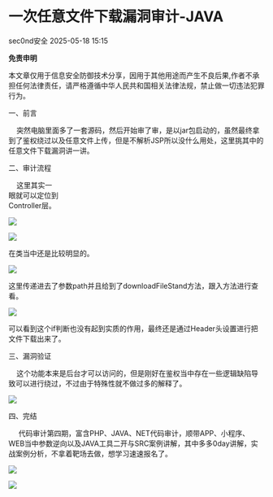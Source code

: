 #  一次任意文件下载漏洞审计-JAVA   
 sec0nd安全   2025-05-18 15:15  
  
**免责申明**  
  
本文章仅用于信息安全防御技术分享，因用于其他用途而产生不良后果,作者不承担任何法律责任，请严格遵循中华人民共和国相关法律法规，禁止做一切违法犯罪行为。  
  
  
一、前言  
  
    突然电脑里面多了一套源码，然后开始审了审，是以jar包启动的，虽然最终拿到了鉴权绕过以及任意文件上传，但是不解析JSP所以没什么用处，这里挑其中的任意文件下载漏洞讲一讲。  
  
二、审计流程  
  
    这里其实一  
眼就可以定位到  
Controller层。  
  
![](https://mmbiz.qpic.cn/sz_mmbiz_png/ZRKuxIKRyhVly8qplaE54SHodo51qict8BiaPjIeebZfjaqF2ewr5xyhZpALaNVQf5LRwtvh4eLDwicTHBQOL0zzA/640?wx_fmt=png&from=appmsg "")  
  
![](https://mmbiz.qpic.cn/sz_mmbiz_png/ZRKuxIKRyhVly8qplaE54SHodo51qict8SFyRGMYCHBkv2px7yF0eeydCGhDlT0TTZ2JuNUwzQdrM1JQNiciatJwQ/640?wx_fmt=png&from=appmsg "")  
  
在类当中还是比较明显的。  
  
![](https://mmbiz.qpic.cn/sz_mmbiz_png/ZRKuxIKRyhVly8qplaE54SHodo51qict8ysIl2MO2pOEjVzCUVPrdTuBicHJ1muxWPOlLvHGxXb0kzmyQpw6iaOIg/640?wx_fmt=png&from=appmsg "")  
  
这里传递进去了参数path并且给到了downloadFileStand方法，跟入方法进行查看。  
  
![](https://mmbiz.qpic.cn/sz_mmbiz_png/ZRKuxIKRyhVly8qplaE54SHodo51qict89Cicd029KOMjEzbYqHeLKN3GEoO0yUfAEGBgh9eSUdCJHKILzX4Tl9w/640?wx_fmt=png&from=appmsg "")  
  
可以看到这个if判断也没有起到实质的作用，最终还是通过Header头设置进行把文件下载出来了。  
  
三、漏洞验证  
  
    这个功能本来是后台才可以访问的，但是刚好在鉴权当中存在一些逻辑缺陷导致可以进行绕过，不过由于特殊性就不做过多的解释了。  
  
![](https://mmbiz.qpic.cn/sz_mmbiz_png/ZRKuxIKRyhVly8qplaE54SHodo51qict8XEkwWkd9FwfPKWpTGf52HupDgWJtTvnZ3X115jEw9wFFZmPdS20gCg/640?wx_fmt=png&from=appmsg "")  
  
四、完结  
  
     代码审计第四期，富含PHP、JAVA、NET代码审计，顺带APP、小程序、WEB当中参数逆向以及JAVA工具二开与SRC案例讲解，其中多多0day讲解，实战案例分析，不拿着靶场去做，想学习速速报名了。  
  
![](https://mmbiz.qpic.cn/sz_mmbiz_png/ZRKuxIKRyhUicibrBmrZ2iazoDJic2RyDklw4547e6aNia1OEMntI6wGqRdvr87XVgUdiaiczwW67bRO3iayvd7H7bZoeQ/640?wx_fmt=png&from=appmsg&tp=wxpic&wxfrom=13&wx_lazy=1 "")  
  
![](https://mmbiz.qpic.cn/sz_mmbiz_jpg/ZRKuxIKRyhXhuxbCGecu4ibia3kSXD8ePQHrSvPSNtC7PmjzQwR88Hu0LpuXdQzamKBCPAXX82anLS8f0FF3LzzQ/640?wx_fmt=jpeg "")  
  
  
  
